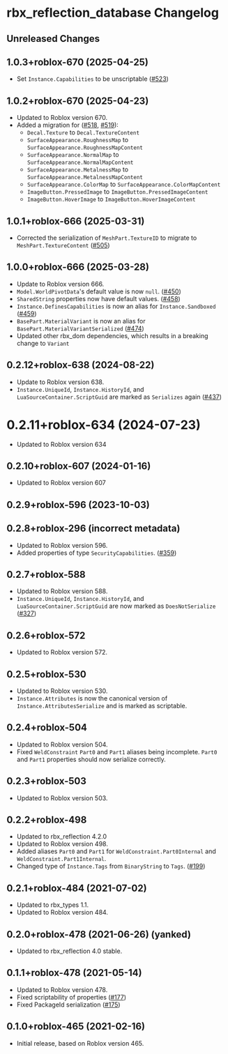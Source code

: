 # rbx\_reflection_database Changelog

## Unreleased Changes

## 1.0.3+roblox-670 (2025-04-25)
* Set `Instance.Capabilities` to be unscriptable ([#523])

[#523]: https://github.com/rojo-rbx/rbx-dom/pull/523

## 1.0.2+roblox-670 (2025-04-23)
* Updated to Roblox version 670.
* Added a migration for ([#518], [#519]):
  * `Decal.Texture` to `Decal.TextureContent`
  * `SurfaceAppearance.RoughnessMap` to `SurfaceAppearance.RoughnessMapContent`
  * `SurfaceAppearance.NormalMap` to `SurfaceAppearance.NormalMapContent`
  * `SurfaceAppearance.MetalnessMap` to `SurfaceAppearance.MetalnessMapContent`
  * `SurfaceAppearance.ColorMap` to `SurfaceAppearance.ColorMapContent`
  * `ImageButton.PressedImage` to `ImageButton.PressedImageContent`
  * `ImageButton.HoverImage` to `ImageButton.HoverImageContent`

[#518]: https://github.com/rojo-rbx/rbx-dom/pull/518
[#519]: https://github.com/rojo-rbx/rbx-dom/pull/519

## 1.0.1+roblox-666 (2025-03-31)
* Corrected the serialization of `MeshPart.TextureID` to migrate to `MeshPart.TextureContent` ([#505])

[#505]: https://github.com/rojo-rbx/rbx-dom/pull/505

## 1.0.0+roblox-666 (2025-03-28)
* Update to Roblox version 666.
* `Model.WorldPivotData`'s default value is now `null`. ([#450])
* `SharedString` properties now have default values. ([#458])
* `Instance.DefinesCapabilities` is now an alias for `Instance.Sandboxed` ([#459])
* `BasePart.MaterialVariant` is now an alias for `BasePart.MaterialVariantSerialized` ([#474])
* Updated other rbx_dom dependencies, which results in a breaking change to `Variant`

[#458]: https://github.com/rojo-rbx/rbx-dom/pull/458
[#450]: https://github.com/rojo-rbx/rbx-dom/pull/450
[#459]: https://github.com/rojo-rbx/rbx-dom/pull/459
[#474]: https://github.com/rojo-rbx/rbx-dom/pull/474

## 0.2.12+roblox-638 (2024-08-22)
* Update to Roblox version 638.
* `Instance.UniqueId`, `Instance.HistoryId`, and `LuaSourceContainer.ScriptGuid` are marked as `Serializes` again ([#437])

[#437]: https://github.com/rojo-rbx/rbx-dom/pull/437

# 0.2.11+roblox-634 (2024-07-23)
* Updated to Roblox version 634

## 0.2.10+roblox-607 (2024-01-16)
* Updated to Roblox version 607

## 0.2.9+roblox-596 (2023-10-03)
## 0.2.8+roblox-296 (incorrect metadata)
* Updated to Roblox version 596.
* Added properties of type `SecurityCapabilities`. ([#359])

[#359]: https://github.com/rojo-rbx/rbx-dom/pull/359

## 0.2.7+roblox-588
* Updated to Roblox version 588.
* `Instance.UniqueId`, `Instance.HistoryId`, and `LuaSourceContainer.ScriptGuid` are now marked as `DoesNotSerialize` ([#327])

[#327]: https://github.com/rojo-rbx/rbx-dom/pull/327

## 0.2.6+roblox-572
* Updated to Roblox version 572.

## 0.2.5+roblox-530
* Updated to Roblox version 530.
* `Instance.Attributes` is now the canonical version of `Instance.AttributesSerialize` and is marked as scriptable.

## 0.2.4+roblox-504
* Updated to Roblox version 504.
* Fixed `WeldConstraint` `Part0` and `Part1` aliases being incomplete. `Part0` and `Part1` properties should now serialize correctly.

## 0.2.3+roblox-503
* Updated to Roblox version 503.

## 0.2.2+roblox-498
* Updated to rbx_reflection 4.2.0
* Updated to Roblox version 498.
* Added aliases `Part0` and `Part1` for `WeldConstraint.Part0Internal` and `WeldConstraint.Part1Internal`.
* Changed type of `Instance.Tags` from `BinaryString` to `Tags`. ([#199])

[#199]: https://github.com/rojo-rbx/rbx-dom/pull/199

## 0.2.1+roblox-484 (2021-07-02)
* Updated to rbx_types 1.1.
* Updated to Roblox version 484.

## 0.2.0+roblox-478 (2021-06-26) (yanked)
* Updated to rbx_reflection 4.0 stable.

## 0.1.1+roblox-478 (2021-05-14)
* Updated to Roblox version 478.
* Fixed scriptability of properties ([#177])
* Fixed PackageId serialization ([#175])

[#177]: https://github.com/rojo-rbx/rbx-dom/pull/177
[#175]: https://github.com/rojo-rbx/rbx-dom/pull/175

## 0.1.0+roblox-465 (2021-02-16)
* Initial release, based on Roblox version 465.
